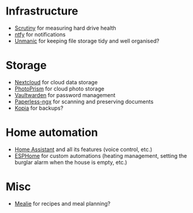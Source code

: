 # Infrastructure
- [Scrutiny](https://github.com/AnalogJ/scrutiny) for measuring hard drive health
- [ntfy](https://github.com/binwiederhier/ntfy) for notifications
- [Unmanic](https://github.com/Unmanic/unmanic) for keeping file storage tidy and well organised?

# Storage
- [Nextcloud](https://nextcloud.com/) for cloud data storage
- [PhotoPrism](https://www.photoprism.app/) for cloud photo storage
- [Vaultwarden](https://github.com/dani-garcia/vaultwarden) for password management
- [Paperless-ngx](https://docs.paperless-ngx.com/) for scanning and preserving documents
- [Kopia](https://github.com/kopia/kopia) for backups?

# Home automation
- [Home Assistant](https://www.home-assistant.io/) and all its features (voice control, etc.)
- [ESPHome](https://esphome.io/) for custom automations (heating management, setting the burglar alarm when the house is empty, etc.)

# Misc
- [Mealie](https://github.com/mealie-recipes/mealie) for recipes and meal planning?

